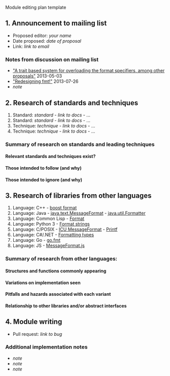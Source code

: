 Module editing plan template

## 1. Announcement to mailing list

  - Proposed editor: _your name_
  - Date proposed: _date of proposal_
  - Link: _link to email_

###  Notes from discussion on mailing list

  - ["A trait based system for overloading the format specifiers, among other proposals"](https://mail.mozilla.org/pipermail/rust-dev/2013-May/003999.html) 2013-05-03
  - ["Redesigning fmt!"](https://mail.mozilla.org/pipermail/rust-dev/2013-July/004961.html) 2013-07-26
  - _note_

## 2. Research of standards and techniques

  1. Standard: _standard_
    - _link to docs_
    - ...
  2. Standard: _standard_
    - _link to docs_
    - ...
  1. Technique: _technique_
    - _link to docs_
    - ...
  2. Technique: _technique_
    - _link to docs_
    - ...

### Summary of research on standards and leading techniques
#### Relevant standards and techniques exist?
#### Those intended to follow (and why)
#### Those intended to ignore (and why)

## 3. Research of libraries from other languages

  1. Language: C++
    - [boost format](http://www.boost.org/doc/libs/1_53_0/libs/format/)
  2. Language: Java
    - [java.text.MessageFormat](http://docs.oracle.com/javase/1.4.2/docs/api/java/text/MessageFormat.html)
    - [java.util.Formatter](http://docs.oracle.com/javase/6/docs/api/java/util/Formatter.html)
  3. Language: Common Lisp
    - [Format](http://www.lispworks.com/documentation/HyperSpec/Body/22_c.htm)
  4. Language: Python 3
    - [Format strings](http://docs.python.org/3/library/string.html#formatstrings)
  5. Language: C/POSIX
    - [ICU MessageFormat](http://userguide.icu-project.org/formatparse/messages)
    - [Printf](http://pubs.opengroup.org/onlinepubs/9699919799/functions/printf.html)
  6. Language: C#/.NET
    - [Formatting types](http://msdn.microsoft.com/en-us/library/26etazsy.aspx)
  7. Language: Go
    - [go.fmt](http://golang.org/pkg/fmt/)
  8. Language: JS
    - [MessageFormat.js](https://github.com/SlexAxton/messageformat.js)


### Summary of research from other languages:
#### Structures and functions commonly appearing
#### Variations on implementation seen
#### Pitfalls and hazards associated with each variant
#### Relationship to other libraries and/or abstract interfaces

## 4. Module writing

  - Pull request: _link to bug_

### Additional implementation notes

  - _note_
  - _note_
  - _note_